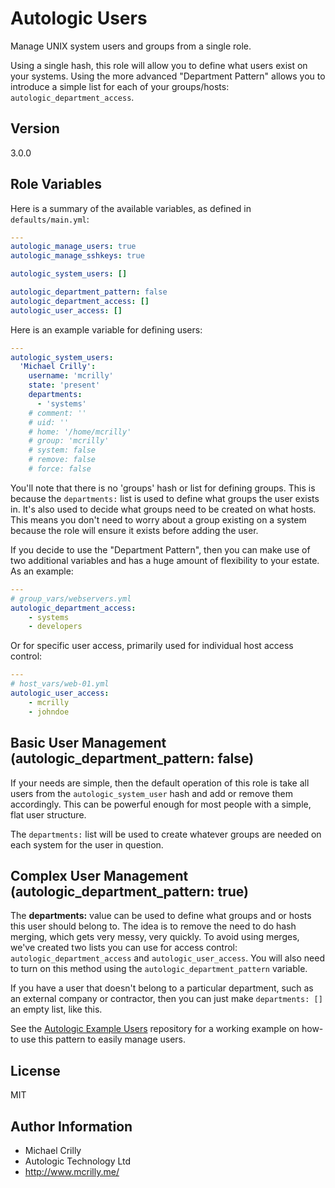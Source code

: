 # Autologic Users

Manage UNIX system users and groups from a single role.

Using a single hash, this role will allow you to define what users exist on your systems. Using the more advanced "Department Pattern" allows you to introduce a simple list for each of your groups/hosts: ```autologic_department_access```.

## Version

3.0.0

## Role Variables

Here is a summary of the available variables, as defined in ```defaults/main.yml```:

```yaml
---
autologic_manage_users: true
autologic_manage_sshkeys: true

autologic_system_users: []

autologic_department_pattern: false
autologic_department_access: []
autologic_user_access: []
```

Here is an example variable for defining users:

```yaml
---
autologic_system_users:
  'Michael Crilly':
    username: 'mcrilly'
    state: 'present'
    departments:
      - 'systems'
    # comment: ''
    # uid: ''
    # home: '/home/mcrilly'
    # group: 'mcrilly'
    # system: false
    # remove: false
    # force: false
```

You'll note that there is no 'groups' hash or list for defining groups. This is because the ```departments:``` list is used to define what groups the user exists in. It's also used to decide what groups need to be created on what hosts. This means you don't need to worry about a group existing on a system because the role will ensure it exists before adding the user.

If you decide to use the "Department Pattern", then you can make use of two additional variables and has a huge amount of flexibility to your estate. As an example:

```yaml
---
# group_vars/webservers.yml
autologic_department_access:
    - systems
    - developers
```

Or for specific user access, primarily used for individual host access control:

```yaml
---
# host_vars/web-01.yml
autologic_user_access:
    - mcrilly
    - johndoe
```

## Basic User Management (autologic_department_pattern: false)
If your needs are simple, then the default operation of this role is take all users from the ```autologic_system_user``` hash and add or remove them accordingly. This can be powerful enough for most people with a simple, flat user structure.

The ```departments:``` list will be used to create whatever groups are needed on each system for the user in question.

## Complex User Management (autologic_department_pattern: true)
The **departments:** value can be used to define what groups and or hosts this user should belong to. The idea is to remove the need to do hash merging, which gets very messy, very quickly. To avoid using merges, we've created two lists you can use for access control: ```autologic_department_access``` and ```autologic_user_access```. You will also need to turn on this method using the ```autologic_department_pattern``` variable.

If you have a user that doesn't belong to a particular department, such as an external company or contractor, then you can just make ```departments: []``` an empty list, like this.

See the [Autologic Example Users](https://github.com/AutoLogicTechnology/example-users) repository for a working example on how-to use this pattern to easily manage users.

## License

MIT

## Author Information

- Michael Crilly
- Autologic Technology Ltd
- http://www.mcrilly.me/
